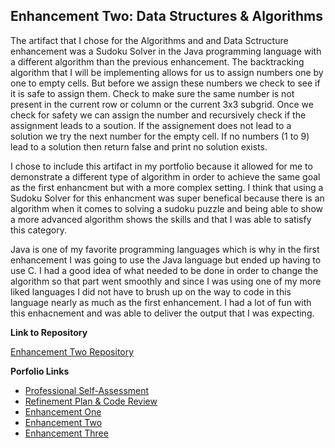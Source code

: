## Enhancement Two: Data Structures & Algorithms

The artifact that I chose for the Algorithms and and Data Sctructure enhancement was a Sudoku Solver in the Java programming language with a different algorithm than the 
previous enhancement. The backtracking algorithm that I will be implementing allows for us to assign numbers one by one to empty cells. But before we assign these numbers we check to see
if it is safe to assign them. Check to make sure the same number is not present in the current row or column or the current
3x3 subgrid. Once we check for safety we can assign the number and recursively check if the assignment leads to a soution. 
If the assignement does not lead to a solution we try the next number for the empty cell. If no numbers (1 to 9) lead to a 
solution then return false and print no solution exists.

I chose to include this artifact in my portfolio because it allowed for me to demonstrate a different type of algorithm in order to achieve the same goal as the first enhancment
but with a more complex setting. I think that using a Sudoku Solver for this enhancment was super benefical because there is an algorithm when it comes to solving a sudoku puzzle 
and being able to show a more advanced algorithm shows the skills and that I was able to satisfy this category. 

Java is one of my favorite programming languages which is why in the first enhancement I was going to use the Java language but ended up having to use C. I had a good idea of what
needed to be done in order to change the algorithm so that part went smoothly and since I was using one of my more liked languages I did not have to 
brush up on the way to code in this language nearly as much as the first enhancement. I had a lot of fun with this enhacnement and was able to deliver the 
output that I was expecting. 

**Link to Repository**

[Enhancement Two Repository](https://xyph9r.github.io/Data-Structures-Algorithms)

**Porfolio Links**<br>
* [Professional Self-Assessment](https://xyph9r.github.io/index.html)<br>
* [Refinement Plan & Code Review](https://xyph9r.github.io/CodeReview.html)<br>
* [Enhancement One](https://xyph9r.github.io/Enhancements/EnhancementOne.html)<br>
* [Enhancement Two](https://xyph9r.github.io/Enhancements/EnhancementTwo.html)<br>
* [Enhancement Three](https://xyph9r.github.io/Enhancements/EnhancementThree.html)
